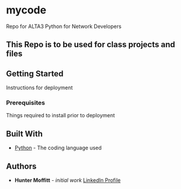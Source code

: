 # mycode
Repo for ALTA3 Python for Network Developers

## This Repo is to be used for class projects and files

## Getting Started

Instructions for deployment

### Prerequisites

Things required to install prior to deployment

## Built With

* [Python](https://www.python.org/) - The coding language used

## Authors

* **Hunter Moffitt** - *initial work* [LinkedIn Profile](https://www.linkedin.com/in/hunterbmoffitt/)
